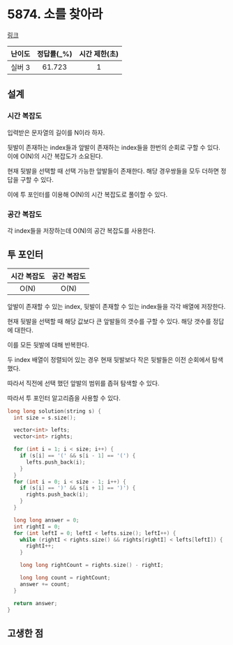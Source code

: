 # 5874. 소를 찾아라

[링크](https://www.acmicpc.net/problem/5874)

| 난이도 | 정답률(\_%) | 시간 제한(초) |
| :----: | :---------: | :-----------: |
| 실버 3 |   61.723    |       1       |

## 설계

### 시간 복잡도

입력받은 문자열의 길이를 N이라 하자.

뒷발이 존재하는 index들과 앞발이 존재하는 index들을 한번의 순회로 구할 수 있다. 이에 O(N)의 시간 복잡도가 소요된다.

현재 뒷발을 선택할 때 선택 가능한 앞발들이 존재한다. 해당 경우쌍들을 모두 더하면 정답을 구할 수 있다.

이에 투 포인터를 이용해 O(N)의 시간 복잡도로 풀이할 수 있다.

### 공간 복잡도

각 index들을 저장하는데 O(N)의 공간 복잡도를 사용한다.

## 투 포인터

| 시간 복잡도 | 공간 복잡도 |
| :---------: | :---------: |
|    O(N)     |    O(N)     |

앞발이 존재할 수 있는 index, 뒷발이 존재할 수 있는 index들을 각각 배열에 저장한다.

현재 뒷발을 선택할 때 해당 값보다 큰 앞발들의 갯수를 구할 수 있다. 해당 갯수를 정답에 대한다.

이를 모든 뒷발에 대해 반복한다.

두 index 배열이 정렬되어 있는 경우 현재 뒷발보다 작은 뒷발들은 이전 순회에서 탐색했다.

따라서 직전에 선택 했던 앞발의 범위를 좁혀 탐색할 수 있다.

따라서 투 포인터 알고리즘을 사용할 수 있다.

```cpp
long long solution(string s) {
  int size = s.size();

  vector<int> lefts;
  vector<int> rights;

  for (int i = 1; i < size; i++) {
    if (s[i] == '(' && s[i - 1] == '(') {
      lefts.push_back(i);
    }
  }
  for (int i = 0; i < size - 1; i++) {
    if (s[i] == ')' && s[i + 1] == ')') {
      rights.push_back(i);
    }
  }

  long long answer = 0;
  int rightI = 0;
  for (int leftI = 0; leftI < lefts.size(); leftI++) {
    while (rightI < rights.size() && rights[rightI] < lefts[leftI]) {
      rightI++;
    }

    long long rightCount = rights.size() - rightI;

    long long count = rightCount;
    answer += count;
  }

  return answer;
}
```

## 고생한 점
